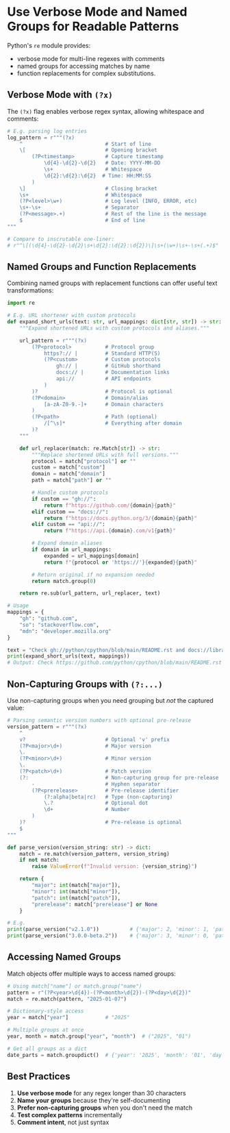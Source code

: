 # Use Verbose Mode and Named Groups for Readable Patterns

Python's `re`  module provides:
- verbose mode for multi-line regexes with comments
- named groups for accessing matches by name
- function replacements for complex substitutions.

## Verbose Mode with `(?x)`

The `(?x)` flag enables verbose regex syntax, allowing whitespace and comments:

```python
# E.g. parsing log entries
log_pattern = r"""(?x)
    ^                           # Start of line
    \[                          # Opening bracket
        (?P<timestamp>          # Capture timestamp
            \d{4}-\d{2}-\d{2}   # Date: YYYY-MM-DD
            \s+                 # Whitespace
            \d{2}:\d{2}:\d{2}  # Time: HH:MM:SS
        )
    \]                          # Closing bracket
    \s+                         # Whitespace
    (?P<level>\w+)              # Log level (INFO, ERROR, etc)
    \s+-\s+                     # Separator
    (?P<message>.+)             # Rest of the line is the message
    $                           # End of line
"""

# Compare to inscrutable one-liner:
# r"^\[(\d{4}-\d{2}-\d{2}\s+\d{2}:\d{2}:\d{2})\]\s+(\w+)\s+-\s+(.+)$"
```

## Named Groups and Function Replacements

Combining named groups with replacement functions can offer useful text transformations:

```python
import re

# E.g. URL shortener with custom protocols
def expand_short_urls(text: str, url_mappings: dict[str, str]) -> str:
    """Expand shortened URLs with custom protocols and aliases."""

    url_pattern = r"""(?x)
        (?P<protocol>           # Protocol group
            https?:// |         # Standard HTTP(S)
            (?P<custom>         # Custom protocols
                gh:// |         # GitHub shorthand
                docs:// |       # Documentation links
                api://          # API endpoints
            )
        )?                      # Protocol is optional
        (?P<domain>             # Domain/alias
            [a-zA-Z0-9.-]+      # Domain characters
        )
        (?P<path>               # Path (optional)
            /[^\s]*             # Everything after domain
        )?
    """

    def url_replacer(match: re.Match[str]) -> str:
        """Replace shortened URLs with full versions."""
        protocol = match["protocol"] or ""
        custom = match["custom"]
        domain = match["domain"]
        path = match["path"] or ""

        # Handle custom protocols
        if custom == "gh://":
            return f"https://github.com/{domain}{path}"
        elif custom == "docs://":
            return f"https://docs.python.org/3/{domain}{path}"
        elif custom == "api://":
            return f"https://api.{domain}.com/v1{path}"

        # Expand domain aliases
        if domain in url_mappings:
            expanded = url_mappings[domain]
            return f"{protocol or 'https://'}{expanded}{path}"

        # Return original if no expansion needed
        return match.group(0)

    return re.sub(url_pattern, url_replacer, text)

# Usage
mappings = {
    "gh": "github.com",
    "so": "stackoverflow.com",
    "mdn": "developer.mozilla.org"
}

text = "Check gh://python/cpython/blob/main/README.rst and docs://library/re.html"
print(expand_short_urls(text, mappings))
# Output: Check https://github.com/python/cpython/blob/main/README.rst and https://docs.python.org/3/library/re.html
```

## Non-Capturing Groups with `(?:...)`

Use non-capturing groups when you need grouping but _not_ the captured value:

```python
# Parsing semantic version numbers with optional pre-release
version_pattern = r"""(?x)
    ^
    v?                          # Optional 'v' prefix
    (?P<major>\d+)              # Major version
    \.
    (?P<minor>\d+)              # Minor version
    \.
    (?P<patch>\d+)              # Patch version
    (?:                         # Non-capturing group for pre-release
        -                       # Hyphen separator
        (?P<prerelease>         # Pre-release identifier
            (?:alpha|beta|rc)   # Type (non-capturing)
            \.?                 # Optional dot
            \d+                 # Number
        )
    )?                          # Pre-release is optional
    $
"""

def parse_version(version_string: str) -> dict:
    match = re.match(version_pattern, version_string)
    if not match:
        raise ValueError(f"Invalid version: {version_string}")

    return {
        "major": int(match["major"]),
        "minor": int(match["minor"]),
        "patch": int(match["patch"]),
        "prerelease": match["prerelease"] or None
    }

# E.g.
print(parse_version("v2.1.0"))          # {'major': 2, 'minor': 1, 'patch': 0, 'prerelease': None}
print(parse_version("3.0.0-beta.2"))    # {'major': 3, 'minor': 0, 'patch': 0, 'prerelease': 'beta.2'}
```

## Accessing Named Groups

Match objects offer multiple ways to access named groups:

```python
# Using match["name"] or match.group("name")
pattern = r"(?P<year>\d{4})-(?P<month>\d{2})-(?P<day>\d{2})"
match = re.match(pattern, "2025-01-07")

# Dictionary-style access
year = match["year"]            # "2025"

# Multiple groups at once
year, month = match.group("year", "month")  # ("2025", "01")

# Get all groups as a dict
date_parts = match.groupdict()  # {'year': '2025', 'month': '01', 'day': '07'}
```

## Best Practices

1. **Use verbose mode** for any regex longer than 30 characters
2. **Name your groups** because  they're self-documenting
3. **Prefer non-capturing groups** when you don't need the match
4. **Test complex patterns** incrementally
5. **Comment intent**, not just  syntax

